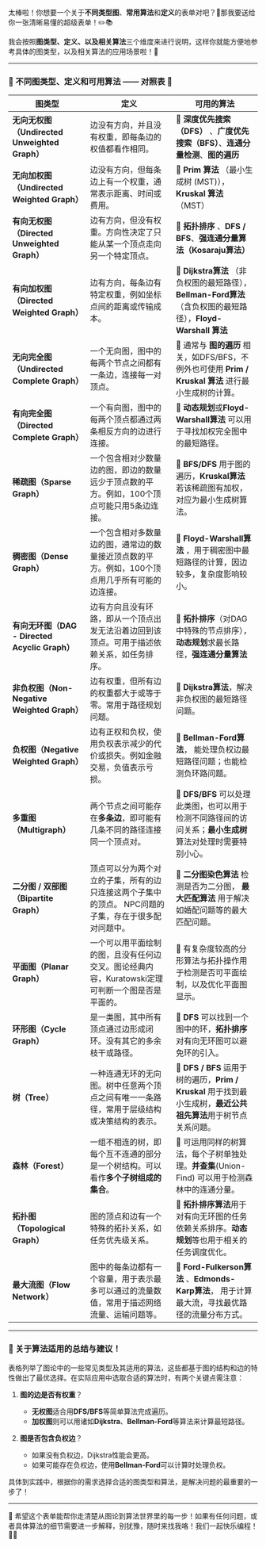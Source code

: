 太棒啦！你想要一个关于**不同类型图**、**常用算法**和**定义**的表单对吧？🎉那我要送给你一张清晰易懂的超级表单！✏️📚

我会按照**图类型、定义、以及相关算法**三个维度来进行说明，这样你就能方便地参考具体的图类型，以及相关算法的应用场景啦！🚀

---

### 🌟 不同图类型、定义和可用算法 —— 对照表 🌟

| **图类型**                                               | **定义**                                                                                   | **可用的算法**                                                                                           |
|-------------------------------------------------------|------------------------------------------------------------------------------------------|--------------------------------------------------------------------------------------------------------|
| **无向无权图（Undirected Unweighted Graph）**          | 边没有方向，并且没有权重，即每条边的权值都看作相同。                                                        | 📌 **深度优先搜索（DFS）** 、**广度优先搜索（BFS）**、**连通分量检测**、**图的遍历**                         |
| **无向加权图（Undirected Weighted Graph）**            | 边没有方向，但每条边上有一个权重，通常表示距离、时间或费用。                                                        | 📌 **Prim 算法** （最小生成树 (MST)），**Kruskal 算法**（MST）                                           |
| **有向无权图（Directed Unweighted Graph）**            | 边有方向，但没有权重。方向性决定了只能从某一个顶点走向另一个特定顶点。                                              | 📌 **拓扑排序** 、**DFS / BFS**、**强连通分量算法（Kosaraju算法）**                                       |
| **有向加权图（Directed Weighted Graph）**              | 边有方向，每条边有特定权重，例如坐标点间的距离或传输成本。                                                    | 📌 **Dijkstra算法** （非负权图的最短路径），**Bellman-Ford算法** （含负权图的最短路径），**Floyd-Warshall 算法** |
| **无向完全图（Undirected Complete Graph）**            | 一个无向图，图中的每两个节点之间都有一条边，连接每一对顶点。                                                     | 📌 通常与 **图的遍历** 相关，如DFS/BFS，不例外也可使用 **Prim / Kruskal 算法** 进行最小生成树的计算。             |
| **有向完全图（Directed Complete Graph）**              | 一个有向图，图中的每两个顶点都通过两条相反方向的边进行连接。                                                     | 📌 **动态规划**或**Floyd-Warshall算法** 可以用于寻找加权完全图中的最短路径。                                     |
| **稀疏图（Sparse Graph）**                            | 一个包含相对少数量边的图，即边的数量远少于顶点数的平方。例如，100个顶点可能只用5条边连接。                                   | 📌 **BFS/DFS** 用于图的遍历，**Kruskal算法** 若该稀疏图有加权，对应为最小生成树算法。                                 |
| **稠密图（Dense Graph）**                             | 一个包含相对多数量边的图，通常边的数量接近顶点数的平方。例如，100个顶点用几乎所有可能的边连接。                                    | 📌 **Floyd-Warshall算法** ，用于稠密图中最短路径的计算，因边较多，复杂度影响较小。                                  |
| **有向无环图（DAG - Directed Acyclic Graph）**         | 边有方向且没有环路，即从一个顶点出发无法沿着边回到该顶点。可用于描述依赖关系，如任务排序。                                      | 📌 **拓扑排序**（对DAG中特殊的节点排序），**动态规划**求最长路径，**强连通分量算法**                              |
| **非负权图（Non-Negative Weighted Graph）**            | 边有权重，但所有边的权重都大于或等于零。常用于路径规划问题。                                                   | 📌 **Dijkstra算法**，解决非负权图的最短路径问题。                                                            |
| **负权图（Negative Weighted Graph）**                  | 边有正权和负权，使用负权表示减少的代价或损失。例如金融交易，负值表示亏损。                                               | 📌 **Bellman-Ford算法**， 能处理负权边最短路径问题；也能检测负环路问题。                                          |
| **多重图（Multigraph）**                              | 两个节点之间可能存在**多条边**，即可能有几条不同的路径连接同一个顶点对。                                              | 📌 **DFS/BFS** 可以处理此类图，也可以用于检测不同路径间的访问关系；**最小生成树**算法对处理时需要特别小心。                      |
| **二分图 / 双部图（Bipartite Graph）**                | 顶点可以分为两个对立的子集，所有的边只连接这两个子集中的顶点。 NPC问题的子集，存在于很多配对问题中。                                     | 📌 **二分图染色算法** 检测是否为二分图， **最大匹配算法** 用于解决如婚配问题等的最大匹配问题。                                  |
| **平面图（Planar Graph）**                            | 一个可以用平面绘制的图，且没有任何边交叉。图论经典内容，Kuratowski定理可判断一个图是否是平面的。                                  | 📌 有复杂度较高的分形算法与拓扑操作用于检测是否可平面绘制，以及优化平面图显示。                                             |
| **环形图（Cycle Graph）**                             | 是一类图，其中所有顶点通过边形成闭环。没有其它的多余枝干或路径。                                                      | 📌 **DFS** 可以找到一个图中的环，**拓扑排序** 对有向无环图可以避免环的引入。                                           |
| **树（Tree）**                                         | 一种连通无环的无向图。树中任意两个顶点之间有唯一一条路径，常用于层级结构或决策结构的表示。                                        | 📌 **DFS / BFS** 运用于树的遍历，**Prim / Kruskal** 用于找到最小生成树，**最近公共祖先算法**用于树节点关系问题。                  |
| **森林（Forest）**                                     | 一组不相连的树，即每个互不连通的部分是一个树结构。可以看作**多个子树组成的集合**。                                             | 📌 可运用同样的树算法，每个子树单独处理。**并查集**(Union-Find) 可以用于检测森林中的连通分量。                                 |
| **拓扑图（Topological Graph）**                        | 图的顶点和边有一个特殊的拓扑关系，如任务优先级关系。                                                        | 📌 **拓扑排序算法**用于对有向无环图的任务依赖关系排序。**动态规划**等也用于相关的任务调度优化。                           |
| **最大流图（Flow Network）**                          | 图中的每条边都有一个容量，用于表示最多可以通过的流量数值，常用于描述网络流量、运输问题等。                                          | 📌 **Ford-Fulkerson算法** 、**Edmonds-Karp算法**， 用于计算最大流，寻找最优路径的流量分布方式。                          |

---

### 🎯 关于算法适用的总结与建议！

表格列举了图论中的一些常见类型及其适用的算法，这些都基于图的结构和边的特性做出了最优选择。在实际应用中选取合适的算法时，有两个关键点需注意：
1. **图的边是否有权重**？
   - **无权图**适合用**DFS/BFS**等简单算法完成遍历。
   - **加权图**则可以用诸如**Dijkstra**、**Bellman-Ford**等算法来计算最短路径。

2. **图是否包含负权边**？
   - 如果没有负权边，Dijkstra性能会更高。
   - 如果可能存在负权边，使用**Bellman-Ford**可以计算时处理负权。

具体到实践中，根据你的需求选择合适的图类型和算法，是解决问题的最重要的一步了！

---

🎉 希望这个表单能帮你走清楚从图论到算法世界里的每一步！如果有任何问题，或者具体算法的细节需要进一步解释，别犹豫，随时来找我咯！我们一起快乐编程！🙌😄